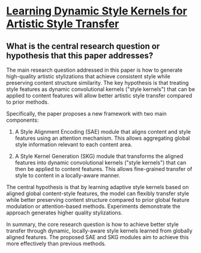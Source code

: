 # [Learning Dynamic Style Kernels for Artistic Style Transfer](https://arxiv.org/abs/2304.00414)

## What is the central research question or hypothesis that this paper addresses?

 The main research question addressed in this paper is how to generate high-quality artistic stylizations that achieve consistent style while preserving content structure similarity. The key hypothesis is that treating style features as dynamic convolutional kernels ("style kernels") that can be applied to content features will allow better artistic style transfer compared to prior methods.

Specifically, the paper proposes a new framework with two main components:

1. A Style Alignment Encoding (SAE) module that aligns content and style features using an attention mechanism. This allows aggregating global style information relevant to each content area. 

2. A Style Kernel Generation (SKG) module that transforms the aligned features into dynamic convolutional kernels ("style kernels") that can then be applied to content features. This allows fine-grained transfer of style to content in a locally-aware manner.

The central hypothesis is that by learning adaptive style kernels based on aligned global content-style features, the model can flexibly transfer style while better preserving content structure compared to prior global feature modulation or attention-based methods. Experiments demonstrate the approach generates higher quality stylizations.

In summary, the core research question is how to achieve better style transfer through dynamic, locally-aware style kernels learned from globally aligned features. The proposed SAE and SKG modules aim to achieve this more effectively than previous methods.
